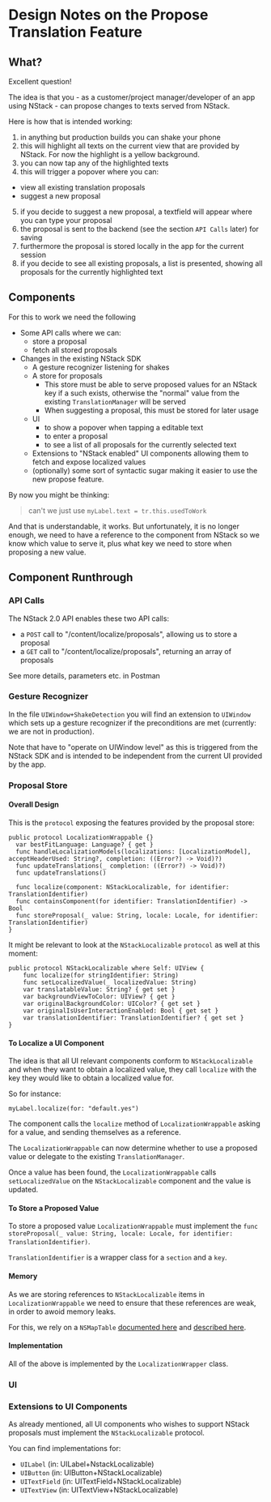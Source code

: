# Design Notes on the Propose Translation Feature

## What?
Excellent question!

The idea is that you - as a customer/project manager/developer of an app using NStack - can propose changes to texts served from NStack.

Here is how that is intended working:

1. in anything but production builds you can shake your phone
2. this will highlight all texts on the current view that are provided by NStack. For now the highlight is a yellow background.
3. you can now tap any of the highlighted texts
4. this will trigger a popover where you can:
  - view all existing translation proposals
  - suggest a new proposal
5. if you decide to suggest a new proposal, a textfield will appear where you can type your proposal
6. the proposal is sent to the backend (see the section `API Calls` later) for saving
7. furthermore the proposal is stored locally in the app for the current session
8. if you decide to see all existing proposals, a list is presented, showing all proposals for the currently highlighted text

## Components
For this to work we need the following

- Some API calls where we can:
  - store a proposal
  - fetch all stored proposals
- Changes in the existing NStack SDK
  - A gesture recognizer listening for shakes
  - A store for proposals
    - This store must be able to serve proposed values for an NStack key if a such exists, otherwise the "normal" value from the existing `TranslationManager` will be served
    - When suggesting a proposal, this must be stored for later usage
  - UI
    - to show a popover when tapping a editable text
    - to enter a proposal
    - to see a list of all proposals for the currently selected text
  - Extensions to "NStack enabled" UI components allowing them to fetch and expose localized values
  - (optionally) some sort of syntactic sugar making it easier to use the new propose feature.

By now you might be thinking:

> can't we just use `myLabel.text = tr.this.usedToWork`

And that is understandable, it works. But unfortunately, it is no longer enough, we need to have a reference to the component from NStack so we know which value to serve it, plus what key we need to store when proposing a new value.

## Component Runthrough

### API Calls
The NStack 2.0 API enables these two API calls:

- a `POST` call to "/content/localize/proposals", allowing us to store a proposal
- a `GET` call to "/content/localize/proposals", returning an array of proposals

See more details, parameters etc. in Postman

### Gesture Recognizer
In the file `UIWindow+ShakeDetection` you will find an extension to `UIWindow` which sets up a gesture recognizer if the preconditions are met (currently: we are not in production).

Note that have to "operate on UIWindow level" as this is triggered from the NStack SDK and is intended to be independent from the current UI provided by the app.

### Proposal Store
#### Overall Design
This is the `protocol` exposing the features provided by the proposal store:

```
public protocol LocalizationWrappable {}
  var bestFitLanguage: Language? { get }
  func handleLocalizationModels(localizations: [LocalizationModel], acceptHeaderUsed: String?, completion: ((Error?) -> Void)?)
  func updateTranslations(_ completion: ((Error?) -> Void)?)
  func updateTranslations()

  func localize(component: NStackLocalizable, for identifier: TranslationIdentifier)
  func containsComponent(for identifier: TranslationIdentifier) -> Bool
  func storeProposal(_ value: String, locale: Locale, for identifier: TranslationIdentifier)
}
```

It might be relevant to look at the `NStackLocalizable` `protocol` as well at this moment:

```
public protocol NStackLocalizable where Self: UIView {
    func localize(for stringIdentifier: String)
    func setLocalizedValue(_ localizedValue: String)
    var translatableValue: String? { get set }
    var backgroundViewToColor: UIView? { get }
    var originalBackgroundColor: UIColor? { get set }
    var originalIsUserInteractionEnabled: Bool { get set }
    var translationIdentifier: TranslationIdentifier? { get set }
}
```

#### To Localize a UI Component
The idea is that all UI relevant components conform to `NStackLocalizable` and when they want to obtain a localized value, they call `localize` with the key they would like to obtain a localized value for.

So for instance:

`myLabel.localize(for: "default.yes")`

The component calls the `localize` method of `LocalizationWrappable` asking for a value, and sending themselves as a reference.

The `LocalizationWrappable` can now determine whether to use a proposed value or delegate to the existing `TranslationManager`.

Once a value has been found, the `LocalizationWrappable` calls `setLocalizedValue` on the `NStackLocalizable` component and the value is updated.

#### To Store a Proposed Value
To store a proposed value `LocalizationWrappable` must implement the `func storeProposal(_ value: String, locale: Locale, for identifier: TranslationIdentifier)`.

`TranslationIdentifier` is a wrapper class for a `section` and a `key`.

#### Memory
As we are storing references to `NStackLocalizable` items in `LocalizationWrappable` we need to ensure that these references are weak, in order to awoid memory leaks.

For this, we rely on a `NSMapTable` [documented here](https://developer.apple.com/documentation/foundation/nsmaptable) and [described here](https://nshipster.com/nshashtable-and-nsmaptable/).

#### Implementation
All of the above is implemented by the `LocalizationWrapper` class.

### UI

### Extensions to UI Components
As already mentioned, all UI components who wishes to support NStack proposals must implement the `NStackLocalizable` protocol.

You can find implementations for:

- `UILabel` (in: UILabel+NstackLocalizable)
- `UIButton` (in: UIButton+NStackLocalizable)
- `UITextField` (in: UITextField+NStackLocalizable)
- `UITextView` (in: UITextView+NStackLocalizable)
